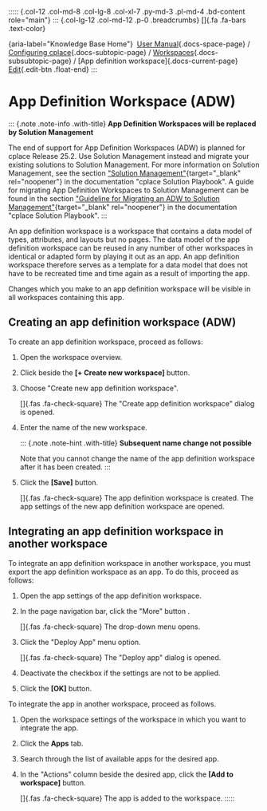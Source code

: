 ::::: {.col-12 .col-md-8 .col-lg-8 .col-xl-7 .py-md-3 .pl-md-4 .bd-content role="main"}
::: {.col-lg-12 .col-md-12 .p-0 .breadcrumbs}
[]{.fa .fa-bars .text-color}

[](https://docs.cplace.io/){aria-label="Knowledge Base Home"}  [User
Manual](/user-manual-en/){.docs-space-page} / [Configuring
cplace](/user-manual-en/cplace-konfigurieren/){.docs-subtopic-page} /
[Workspaces](/user-manual-en/cplace-konfigurieren/arbeitsbereiche/){.docs-subsubtopic-page}
/ [App definition workspace]{.docs-current-page} [
Edit](https://github.com/collaborationfactory/cplace-doc-user-enu/blob/release/25.2/cplace-konfigurieren/arbeitsbereiche/app-definitions-arbeitsbereich.md){.edit-btn
.float-end}
:::

# App Definition Workspace (ADW)

::: {.note .note-info .with-title}
**App Definition Workspaces will be replaced by Solution Management**

The end of support for App Definition Workspaces (ADW) is planned for
cplace Release 25.2. Use Solution Management instead and migrate your
existing solutions to Solution Management. For more information on
Solution Management, see the section ["Solution
Management"](https://docs.cplace.io/app-dev/solution-management/){target="_blank"
rel="noopener"} in the documentation "cplace Solution Playbook". A guide
for migrating App Definition Workspaces to Solution Management can be
found in the section ["Guideline for Migrating an ADW to Solution
Management"](https://docs.cplace.io/app-dev/solution-management/ada-migrations){target="_blank"
rel="noopener"} in the documentation "cplace Solution Playbook".
:::

An app definition workspace is a workspace that contains a data model of
types, attributes, and layouts but no pages. The data model of the app
definition workspace can be reused in any number of other workspaces in
identical or adapted form by playing it out as an app. An app definition
workspace therefore serves as a template for a data model that does not
have to be recreated time and time again as a result of importing the
app.

Changes which you make to an app definition workspace will be visible in
all workspaces containing this app.

## Creating an app definition workspace (ADW)

To create an app definition workspace, proceed as follows:

1.  Open the workspace overview.

2.  Click beside the **\[+ Create new workspace\]** button.

3.  Choose "Create new app definition workspace".

    []{.fas .fa-check-square} The "Create app definition workspace"
    dialog is opened.

4.  Enter the name of the new workspace.

    ::: {.note .note-hint .with-title}
    **Subsequent name change not possible**

    Note that you cannot change the name of the app definition workspace
    after it has been created.
    :::

5.  Click the **\[Save\]** button.

    []{.fas .fa-check-square} The app definition workspace is created.
    The app settings of the new app definition workspace are opened.

## Integrating an app definition workspace in another workspace

To integrate an app definition workspace in another workspace, you must
export the app definition workspace as an app. To do this, proceed as
follows:

1.  Open the app settings of the app definition workspace.

2.  In the page navigation bar, click the "More" button .

    []{.fas .fa-check-square} The drop-down menu opens.

3.  Click the "Deploy App" menu option.

    []{.fas .fa-check-square} The "Deploy app" dialog is opened.

4.  Deactivate the checkbox if the settings are not to be applied.

5.  Click the **\[OK\]** button.

To integrate the app in another workspace, proceed as follows.

1.  Open the workspace settings of the workspace in which you want to
    integrate the app.

2.  Click the **Apps** tab.

3.  Search through the list of available apps for the desired app.

4.  In the "Actions" column beside the desired app, click the **\[Add to
    workspace\]** button.

    []{.fas .fa-check-square} The app is added to the workspace.
:::::
